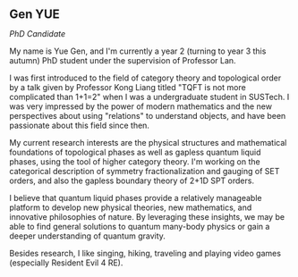<span style="font-size:1.5em;"> **Gen YUE** </span>

*PhD Candidate* 

My name is Yue Gen, and I'm currently a year 2 (turning to year 3 this autumn) PhD student under the supervision of Professor Lan.
 
I was first introduced to the field of category theory and topological order by a talk given by Professor Kong Liang titled "TQFT is not more complicated than 1+1=2" when I was a undergraduate student in SUSTech. I was very impressed by the power of modern mathematics and the new perspectives about using "relations" to understand objects, and have been passionate about this field since then.
 
My current research interests are the physical structures and mathematical foundations of topological phases as well as gapless quantum liquid phases, using the tool of higher category theory. I'm working on the categorical description of symmetry fractionalization and gauging of SET orders, and also the gapless boundary theory of 2+1D SPT orders.
 
I believe that quantum liquid phases provide a relatively manageable platform to develop new physical theories, new mathematics, and innovative philosophies of nature. By leveraging these insights, we may be able to find general solutions to quantum many-body physics or gain a deeper understanding of quantum gravity.
 
Besides research, I like singing, hiking, traveling and playing video games (especially Resident Evil 4 RE).